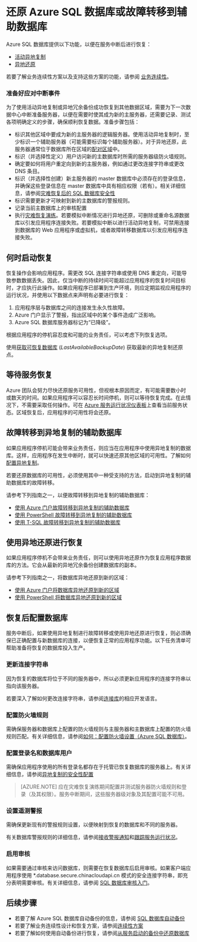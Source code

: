 <properties 
   pageTitle="SQL 数据库灾难恢复" 
   description="了解在发生区域性的数据中心中断或故障后，如何使用 Azure SQL 数据库活动异地复制和异地还原功能来恢复数据库。" 
   services="sql-database" 
   documentationCenter="" 
   authors="CarlRabeler" 
   manager="jhubbard" 
   editor="monicar"/>  


<tags
   ms.service="sql-database"
   ms.devlang="NA"
   ms.topic="article"
   ms.tgt_pltfrm="NA"
   ms.workload="NA" 
   ms.date="10/13/2016"
   ms.author="carlrab"/>

# 还原 Azure SQL 数据库或故障转移到辅助数据库

Azure SQL 数据库提供以下功能，以便在服务中断后进行恢复：

- [活动异地复制](/documentation/articles/sql-database-geo-replication-overview/)
- [异地还原](/documentation/articles/sql-database-recovery-using-backups/#point-in-time-restore)

若要了解业务连续性方案以及支持这些方案的功能，请参阅 [业务连续性](/documentation/articles/sql-database-business-continuity/)。

### 准备好应对中断事件

为了使用活动异地复制或异地冗余备份成功恢复到其他数据区域，需要为下一次数据中心中断准备服务器，以便在需要时使其成为新的主服务器，还需要记录、测试各项明确定义的步骤，确保顺利恢复数据。准备步骤包括：

- 标识其他区域中要成为新的主服务器的逻辑服务器。使用活动异地复制时，至少标识一个辅助服务器（可能需要标识每个辅助服务器）。对于异地还原，此服务器通常位于数据库所在区域的[配对区域](/documentation/articles/best-practices-availability-paired-regions/)中。
- 标识（并选择性定义）用户访问新的主数据库时所需的服务器级防火墙规则。
- 确定要如何将用户重定向到新的主服务器，例如通过更改连接字符串或更改 DNS 条目。
- 标识（并选择性创建）新主服务器的 master 数据库中必须存在的登录信息，并确保这些登录信息在 master 数据库中具有相应权限（若有）。相关详细信息，请参阅[灾难恢复后的 SQL 数据库安全性](/documentation/articles/sql-database-geo-replication-security-config/)
- 标识需要更新才可映射到新的主数据库的警报规则。
- 记录当前主数据库上的审核配置
- 执行[灾难恢复演练](/documentation/articles/sql-database-disaster-recovery-drills/)。若要模拟中断情况进行异地还原，可删除或重命名源数据库以引发应用程序连接失败。若要模拟中断以进行活动异地复制，可禁用连接到数据库的 Web 应用程序或虚拟机，或者故障转移数据库以引发应用程序连接失败。

## 何时启动恢复

恢复操作会影响应用程序。需更改 SQL 连接字符串或使用 DNS 重定向，可能导致参数数据丢失。因此，仅当中断的持续时间可能超过应用程序的恢复时间目标时，才应执行此操作。如果应用程序已部署到生产环境，则应定期监视应用程序的运行状况，并使用以下数据点来声明有必要进行恢复：

1.	应用程序层与数据库之间的连接发生永久性故障。
2.	Azure 门户显示了警报，指出区域中的某个事件造成广泛影响。
3.	Azure SQL 数据库服务器标记为“已降级”。

根据应用程序的停机容忍度和可能的业务责任，可以考虑下列恢复选项。

使用[获取可恢复数据库](https://msdn.microsoft.com/zh-cn/library/dn800985.aspx) (*LastAvailableBackupDate*) 获取最新的异地复制还原点。

## 等待服务恢复

Azure 团队会努力尽快还原服务可用性，但视根本原因而定，有可能需要数小时或数天的时间。如果应用程序可以容忍长时间停机，则可以等待恢复完成。在此情况下，不需要采取任何操作。可在 [Azure 服务运行状况仪表板](/support/service-dashboard/)上查看当前服务状态。区域恢复后，应用程序的可用性将会还原。

## 故障转移到异地复制的辅助数据库

如果应用程序停机可能会带来业务责任，则应当在应用程序中使用异地复制的数据库。这样，应用程序在发生中断时，就可以快速还原其他区域的可用性。了解如何[配置异地复制](/documentation/articles/sql-database-geo-replication-portal/)。

若要还原数据库的可用性，必须使用其中一种受支持的方法，启动到异地复制的辅助数据库的故障转移。

请参考下列指南之一，以便故障转移到异地复制的辅助数据库：

- [使用 Azure 门户故障转移到异地复制的辅助数据库](/documentation/articles/sql-database-geo-replication-portal/)
- [使用 PowerShell 故障转移到异地复制的辅助数据库](/documentation/articles/sql-database-geo-replication-powershell/)
- [使用 T-SQL 故障转移到异地复制的辅助数据库](/documentation/articles/sql-database-geo-replication-transact-sql/)

## 使用异地还原进行恢复

如果应用程序停机不会带来业务责任，则可以使用异地还原作为恢复应用程序数据库的方法。它会从最新的异地冗余备份创建数据库的副本。

请参考下列指南之一，将数据库异地还原到新的区域：

- [使用 Azure 门户将数据库异地还原到新的区域](/documentation/articles/sql-database-geo-restore-portal/)
- [使用 PowerShell 将数据库异地还原到新的区域](/documentation/articles/sql-database-geo-restore-powershell/)

## 恢复后配置数据库

服务中断后，如果使用异地复制进行故障转移或使用异地还原进行恢复，则必须确保已正确配置与新数据库的连接，以便恢复正常的应用程序功能。以下任务清单可帮助准备将恢复的数据库投入生产。

### 更新连接字符串

因为恢复的数据库将位于不同的服务器中，所以必须更新应用程序的连接字符串以指向该服务器。

若要深入了解如何更改连接字符串，请参阅[连接库](/documentation/articles/sql-database-libraries/)的相应开发语言。

### 配置防火墙规则

需确保服务器和数据库上配置的防火墙规则与主服务器和主数据库上配置的防火墙规则匹配。有关详细信息，请参阅[如何：配置防火墙设置（Azure SQL 数据库）](/documentation/articles/sql-database-configure-firewall-settings/)。


### 配置登录名和数据库用户

需确保应用程序使用的所有登录名都存在于托管已恢复数据库的服务器上。有关详细信息，请参阅[异地复制的安全性配置](/documentation/articles/sql-database-geo-replication-security-config/)

>[AZURE.NOTE] 应在灾难恢复演练期间配置并测试服务器防火墙规则和登录（及其权限）。服务中断期间，这些服务器级对象及其配置可能不可用。

### 设置遥测警报

需确保更新现有的警报规则设置，以便映射到恢复的数据库和不同的服务器。

有关数据库警报规则的详细信息，请参阅[接收警报通知](/documentation/articles/insights-receive-alert-notifications/)和[跟踪服务运行状况](/documentation/articles/insights-service-health/)。

### 启用审核

如果需要通过审核来访问数据库，则需要在恢复数据库后启用审核。如果客户端应用程序使用 *.database.secure.chinacloudapi.cn 模式的安全连接字符串，即充分表明需要审核。有关详细信息，请参阅 [SQL 数据库审核入门](/documentation/articles/sql-database-auditing-get-started/)。


## 后续步骤

- 若要了解 Azure SQL 数据库自动备份的信息，请参阅 [SQL 数据库自动备份](/documentation/articles/sql-database-automated-backups/)
- 若要了解业务连续性设计和恢复方案，请参阅[连续性方案](/documentation/articles/sql-database-business-continuity/)
- 若要了解如何使用自动备份进行恢复，请参阅[从服务启动的备份中还原数据库](/documentation/articles/sql-database-recovery-using-backups/)

<!---HONumber=Mooncake_Quality_Review_1118_2016-->